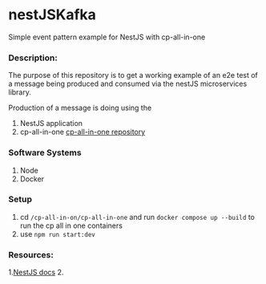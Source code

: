 # nestJSKafka
Simple event pattern example for NestJS with cp-all-in-one

### Description:
The purpose of this repository is to get a working example of an e2e test of a message being produced and consumed via the nestJS microservices library.

Production of a message is doing using the 

1. NestJS application 
2. cp-all-in-one
  [cp-all-in-one repository](https://github.com/confluentinc/cp-all-in-one#cp-all-in-one)
  
  
### Software Systems
1. Node
2. Docker


### Setup
1. cd `/cp-all-in-on/cp-all-in-one` and run `docker compose up --build` to run the cp all in one containers
2. use `npm run start:dev`

### Resources: 
1.[NestJS docs](https://docs.nestjs.com/microservices/kafka)
2. 
